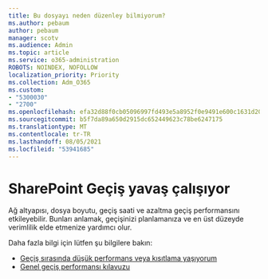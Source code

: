 ```yaml
---
title: Bu dosyayı neden düzenley bilmiyorum?
ms.author: pebaum
author: pebaum
manager: scotv
ms.audience: Admin
ms.topic: article
ms.service: o365-administration
ROBOTS: NOINDEX, NOFOLLOW
localization_priority: Priority
ms.collection: Adm_O365
ms.custom:
- "5300030"
- "2700"
ms.openlocfilehash: efa32d88f0cb05096997fd493e5a8952f0e9491e600c1631d206c304f0f39f0e
ms.sourcegitcommit: b5f7da89a650d2915dc652449623c78be6247175
ms.translationtype: MT
ms.contentlocale: tr-TR
ms.lasthandoff: 08/05/2021
ms.locfileid: "53941685"
---
```

# <a name="sharepoint-migration-is-running-slowly"></a>SharePoint Geçiş yavaş çalışıyor

Ağ altyapısı, dosya boyutu, geçiş saati ve azaltma geçiş performansını etkileyebilir. Bunları anlamak, geçişinizi planlamanıza ve en üst düzeyde verimlilik elde etmenize yardımcı olur.

Daha fazla bilgi için lütfen şu bilgilere bakın:

- [Geçiş sırasında düşük performans veya kısıtlama yaşıyorum](https://docs.microsoft.com/sharepointmigration/sharepoint-online-and-onedrive-migration-speed#faq-and-troubleshooting)
- [Genel geçiş performansı kılavuzu](https://docs.microsoft.com/sharepointmigration/sharepoint-online-and-onedrive-migration-speed)
